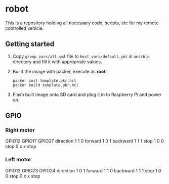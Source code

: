 # robot

This is a repository holding all necessary code, scripts, etc for my remote controlled vehicle.

## Getting started

1. Copy `group_vars/all.yml` file to `host_vars/default.yml` in `ansible` directory and fill it with appropriate values.
1. Build the image with packer, execute as **root**:

    ```
    packer init template.pkr.hcl
    packer build template.pkr.hcl
    ```

1. Flash built image onto SD card and plug it in to Raspberry Pi and power on.

## GPIO

### Right motor

GPIO12 GPIO17 GPIO27 direction
1      1      0      forward
1      0      1      backward
1      1      1      stop
1      0      0      stop
0      x      x      stop

### Left motor

GPIO13 GPIO23 GPIO24 direction
1      0      1      forward
1      1      0      backward
1      1      1      stop
1      0      0      stop
0      x      x      stop
